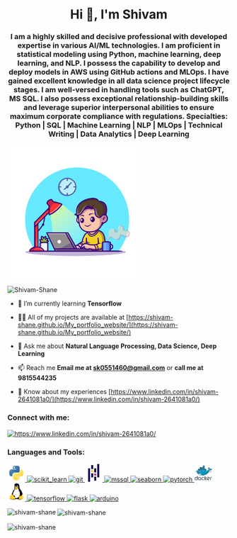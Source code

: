<h1 align="center">Hi 👋, I'm Shivam</h1>
<h3 align="center">I am a highly skilled and decisive professional with developed expertise in various AI/ML technologies. I am proficient in statistical modeling using Python, machine learning, deep learning, and NLP. I possess the capability to develop and deploy models in AWS using GitHub actions and MLOps. I have gained excellent knowledge in all data science project lifecycle stages. I am well-versed in handling tools such as ChatGPT, MS SQL. I also possess exceptional relationship-building skills and leverage superior interpersonal abilities to ensure maximum corporate compliance with regulations. Specialties: Python | SQL | Machine Learning | NLP | MLOps | Technical Writing | Data Analytics | Deep Learning</h3>
<img width="300px" height="300px" src="https://github.com/Shivam-Shane/Shivam-Shane/blob/25219283d54575ea4cdb78425e48855e36fec7da/Work_images.jpg">
<p align="left"> <img src="https://komarev.com/ghpvc/?username=shivam-shane&label=Profile%20views&color=0e75b6&style=flat" alt="Shivam-Shane" /> </p>

- 🌱 I’m currently learning **Tensorflow**

- 👨‍💻 All of my projects are available at [https://shivam-shane.github.io/My_portfolio_website/](https://shivam-shane.github.io/My_portfolio_website/)

- 💬 Ask me about **Natural Language Processing, Data Science, Deep Learning**

- 📫 Reach me **Email me at sk0551460@gmail.com** or **call me at 9815544235**

- 📄 Know about my experiences [https://www.linkedin.com/in/shivam-2641081a0/](https://www.linkedin.com/in/shivam-2641081a0/)

<h3 align="left">Connect with me:</h3>
<p align="left">
<a href="https://linkedin.com/in/https://www.linkedin.com/in/shivam-2641081a0/" target="blank"><img align="center" src="https://raw.githubusercontent.com/rahuldkjain/github-profile-readme-generator/master/src/images/icons/Social/linked-in-alt.svg" alt="https://www.linkedin.com/in/shivam-2641081a0/" height="30" width="40" /></a>
</p>
<h3 align="left">Languages and Tools:</h3>
<p align="left"> 
<a href="https://www.python.org" target="_blank" rel="noreferrer"> <img src="https://raw.githubusercontent.com/devicons/devicon/master/icons/python/python-original.svg" alt="python" width="40" height="40"/> </a> 
<a href="https://scikit-learn.org/" target="_blank" rel="noreferrer"> <img src="https://upload.wikimedia.org/wikipedia/commons/0/05/Scikit_learn_logo_small.svg" alt="scikit_learn" width="40" height="40"/> </a> 
<a href="https://git-scm.com/" target="_blank" rel="noreferrer"> <img src="https://www.vectorlogo.zone/logos/git-scm/git-scm-icon.svg" alt="git" width="40" height="40"/> </a> 
<a href="https://pandas.pydata.org/" target="_blank" rel="noreferrer"> <img src="https://raw.githubusercontent.com/devicons/devicon/2ae2a900d2f041da66e950e4d48052658d850630/icons/pandas/pandas-original.svg" alt="pandas" width="40" height="40"/> </a></a> 
<a href="https://www.microsoft.com/en-us/sql-server" target="_blank" rel="noreferrer"> <img src="https://www.svgrepo.com/show/303229/microsoft-sql-server-logo.svg" alt="mssql" width="40" height="40"/> </a>
<a href="https://seaborn.pydata.org/" target="_blank" rel="noreferrer"> <img src="https://seaborn.pydata.org/_images/logo-mark-lightbg.svg" alt="seaborn" width="40" height="40"/> </a> 
<a href="https://pytorch.org/" target="_blank" rel="noreferrer"> <img src="https://www.vectorlogo.zone/logos/pytorch/pytorch-icon.svg" alt="pytorch" width="40" height="40"/> </a> 
<a href="https://www.docker.com/" target="_blank" rel="noreferrer"><img src="https://raw.githubusercontent.com/devicons/devicon/master/icons/docker/docker-original-wordmark.svg" alt="docker" width="40" height="40"/> </a>
<a href="https://www.linux.org/" target="_blank" rel="noreferrer"> <img src="https://raw.githubusercontent.com/devicons/devicon/master/icons/linux/linux-original.svg" alt="linux" width="40" height="40"/> 
<a href="https://www.tensorflow.org" target="_blank" rel="noreferrer"> <img src="https://www.vectorlogo.zone/logos/tensorflow/tensorflow-icon.svg" alt="tensorflow" width="40" height="40"/> </a> 
<a href="https://flask.palletsprojects.com/" target="_blank" rel="noreferrer"> <img src="https://www.vectorlogo.zone/logos/pocoo_flask/pocoo_flask-icon.svg" alt="flask" width="40" height="40"/> </a>
<a href="https://www.arduino.cc/" target="_blank" rel="noreferrer"> <img src="https://cdn.worldvectorlogo.com/logos/arduino-1.svg" alt="arduino" width="40" height="40"/> </a>
</p>
<p><img align="left" src="https://github-readme-stats.vercel.app/api/top-langs?username=shivam-shane&show_icons=true&locale=en&layout=compact" alt="shivam-shane" /></p>
<p>&nbsp;<img align="center" src="https://github-readme-stats.vercel.app/api?username=shivam-shane&show_icons=true&locale=en" alt="shivam-shane" /></p>
<p><img align="center" src="https://github-readme-streak-stats.herokuapp.com/?user=shivam-shane&" alt="shivam-shane" /></p>
